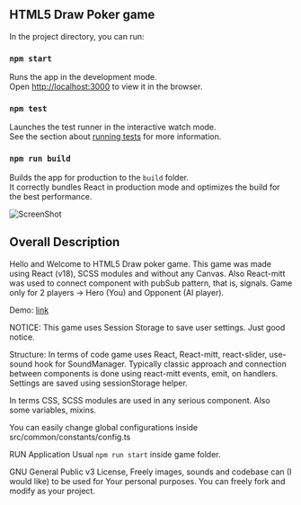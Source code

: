 ## HTML5 Draw Poker game

In the project directory, you can run:

### `npm start`

Runs the app in the development mode.\
Open [http://localhost:3000](http://localhost:3000) to view it in the browser.

### `npm test`

Launches the test runner in the interactive watch mode.\
See the section about [running tests](https://facebook.github.io/create-react-app/docs/running-tests) for more information.

### `npm run build`

Builds the app for production to the `build` folder.\
It correctly bundles React in production mode and optimizes the build for the best performance.

![ScreenShot](http://norwaydict.com/html5games/html5drawer/html5drawer.png)

## Overall Description

Hello and Welcome to HTML5 Draw poker game.
This game was made using React (v18), SCSS modules and 
without any Canvas.
Also React-mitt was used to connect component with pubSub pattern, that is, signals.
Game only for 2 players -> Hero (You) and Opponent (AI player).

Demo: 
[link](https://norwaydict.com/html5games/html5drawer/)


NOTICE: 
This game uses Session Storage to save user settings.
Just good notice.

Structure: 
In terms of code game uses React, React-mitt, react-slider, use-sound
hook for SoundManager.
Typically classic approach and connection between components
is done using react-mitt events, emit, on handlers.
Settings are saved using sessionStorage helper.

In terms CSS, SCSS modules are used in any serious component.
Also some variables, mixins.

You can easily change global configurations inside 
  src/common/constants/config.ts

RUN Application
Usual `npm run start` inside game folder.

GNU General Public v3 License,
Freely images, sounds and codebase can (I would like) 
to be used for Your personal purposes.
You can freely fork and modify as your project.

